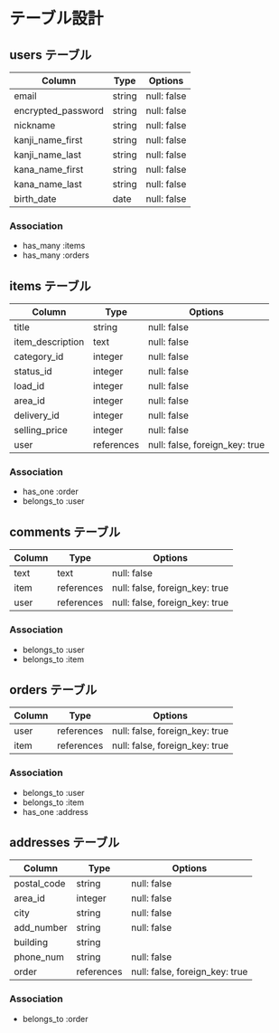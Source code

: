# テーブル設計

## users テーブル

| Column             | Type    | Options     |
| ------------------ | ------- | ----------- |
| email              | string  | null: false |
| encrypted_password | string  | null: false |
| nickname           | string  | null: false |
| kanji_name_first   | string  | null: false |
| kanji_name_last    | string  | null: false |
| kana_name_first    | string  | null: false |
| kana_name_last     | string  | null: false |
| birth_date         | date    | null: false |

### Association

- has_many :items
- has_many :orders

## items テーブル

| Column             | Type          | Options                        |
| ------------------ | ------------- | ------------------------------ |
| title              | string        | null: false                    |
| item_description   | text          | null: false                    |
| category_id        | integer       | null: false                    |
| status_id          | integer       | null: false                    |
| load_id            | integer       | null: false                    |
| area_id            | integer       | null: false                    |
| delivery_id        | integer       | null: false                    |
| selling_price      | integer       | null: false                    |
| user               | references    | null: false, foreign_key: true |

### Association

- has_one :order
- belongs_to :user

## comments テーブル

| Column             | Type          | Options                        |
| ------------------ | ------------- | ------------------------------ |
| text               | text          | null: false                    |
| item               | references    | null: false, foreign_key: true |
| user               | references    | null: false, foreign_key: true |

### Association

- belongs_to :user
- belongs_to :item

## orders テーブル

| Column      | Type       | Options                        |
| ----------- | ---------- | ------------------------------ |
| user        | references | null: false, foreign_key: true |
| item        | references | null: false, foreign_key: true |

### Association

- belongs_to :user
- belongs_to :item
- has_one :address

## addresses テーブル

| Column       | Type       | Options                        |
| ------------ | ---------- | ------------------------------ |
| postal_code  | string     | null: false                    |
| area_id      | integer    | null: false                    |
| city         | string     | null: false                    |
| add_number   | string     | null: false                    |
| building     | string     |                                |
| phone_num    | string     | null: false                    |
| order        | references | null: false, foreign_key: true |

### Association

- belongs_to :order